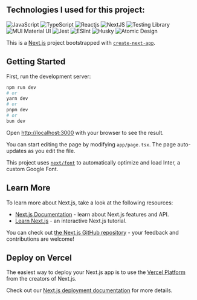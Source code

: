 ## Technologies I used for this project:
<img alt="JavaScript" src="https://img.shields.io/badge/JAVASCRIPT%20-%23F7DF1E.svg?&style=for-the-badge&logo=javascript&logoColor=black&labelColor=23F7DF1" /> <img alt="TypeScript" src="https://img.shields.io/badge/typescript-%23007ACC.svg?style=for-the-badge&logo=typescript&logoColor=white" /> <img alt="Reactjs" src="https://img.shields.io/badge/react%20-%2320232a.svg?&style=for-the-badge&logo=react&logoColor=%61DAFB" /> <img alt="NextJS" src="https://img.shields.io/badge/Next-black?style=for-the-badge&logo=next.js&logoColor=white" /> <img alt="Testing Library" src="https://img.shields.io/badge/-TestingLibrary-%23E33332?style=for-the-badge&logo=testing-library&logoColor=white" /> <img alt="MUI Material UI" src="https://img.shields.io/badge/MUI-%230081CB.svg?style=for-the-badge&logo=mui&logoColor=white" /> <img alt="Jest" src="https://img.shields.io/badge/-jest-%23C21325?style=for-the-badge&logo=jest&logoColor=white" /> <img alt="ESlint" src="https://img.shields.io/badge/ESLint-4B3263?style=for-the-badge&logo=eslint&logoColor=white" /> <img alt="Husky" src="https://img.shields.io/badge/Husky-212121?style=for-the-badge&logo=&logoColor=red" /> <img alt="Atomic Design" src="https://img.shields.io/badge/Atomic_Design-f2c94c?style=for-the-badge&logo=&logoColor=red" />

This is a [Next.js](https://nextjs.org/) project bootstrapped with [`create-next-app`](https://github.com/vercel/next.js/tree/canary/packages/create-next-app).

## Getting Started

First, run the development server:

```bash
npm run dev
# or
yarn dev
# or
pnpm dev
# or
bun dev
```

Open [http://localhost:3000](http://localhost:3000) with your browser to see the result.

You can start editing the page by modifying `app/page.tsx`. The page auto-updates as you edit the file.

This project uses [`next/font`](https://nextjs.org/docs/basic-features/font-optimization) to automatically optimize and load Inter, a custom Google Font.

## Learn More

To learn more about Next.js, take a look at the following resources:

- [Next.js Documentation](https://nextjs.org/docs) - learn about Next.js features and API.
- [Learn Next.js](https://nextjs.org/learn) - an interactive Next.js tutorial.

You can check out [the Next.js GitHub repository](https://github.com/vercel/next.js/) - your feedback and contributions are welcome!

## Deploy on Vercel

The easiest way to deploy your Next.js app is to use the [Vercel Platform](https://vercel.com/new?utm_medium=default-template&filter=next.js&utm_source=create-next-app&utm_campaign=create-next-app-readme) from the creators of Next.js.

Check out our [Next.js deployment documentation](https://nextjs.org/docs/deployment) for more details.